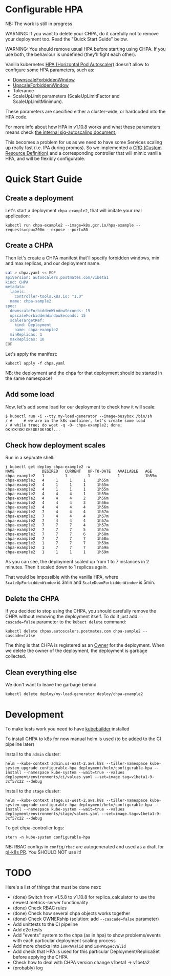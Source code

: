 # Configurable HPA

NB: The work is still in progress

WARNING: If you want to delete your CHPA, do it carefully not to remove your deployment too. Read the "Quick Start Guide" below.

WARNING: You should remove usual HPA before starting using CHPA. If you use both, the behaviour is undefined (they'll fight each other).

Vanilla kubernetes [HPA (Horizontal Pod Autoscaler)](https://kubernetes.io/docs/tasks/run-application/horizontal-pod-autoscale/) doesn't allow to configure some HPA parameters, such as:

 - [DownscaleForbiddenWindow](https://github.com/kubernetes/website/blob/snapshot-initial-v1.11/content/en/docs/tasks/run-application/horizontal-pod-autoscale.md#support-for-cooldowndelay)
 - [UpscaleForbiddenWindow](https://github.com/kubernetes/website/blob/snapshot-initial-v1.11/content/en/docs/tasks/run-application/horizontal-pod-autoscale.md#support-for-cooldowndelay)
 - Tolerance
 - ScaleUpLimit parameters (ScaleUpLimitFactor and ScaleUpLimitMinimum). 

These parameters are specified either a cluster-wide, or hardcoded into the HPA code.

For more info about how HPA in v1.10.8 works and what these parameters means check [the internal sig-autoscaling document](https://docs.google.com/document/d/1Gy90Rbjazq3yYEUL-5cvoVBgxpzcJC9vcfhAkkhMINs/edit#), 

This becomes a problem for us as we need to have some Services scaling up really fast (i.e. IPA during promos).
So we implemented a [CRD (Custom Resource Definition)](https://kubernetes.io/docs/concepts/extend-kubernetes/api-extension/custom-resources/#customresourcedefinitions) 
and a corresponding controller that will mimic vanilla HPA, and will be flexibly configurable.


# Quick Start Guide

## Create a deployment

Let's start a deployment `chpa-example2`, that will imitate your real application:

    kubectl run chpa-example2 --image=k8s.gcr.io/hpa-example --requests=cpu=200m --expose --port=80

## Create a CHPA

Then let's create a CHPA manifest that'll specify forbidden windows, 
min and max replicas, and our deployment name.

```bash
cat > chpa.yaml << EOF
apiVersion: autoscalers.postmates.com/v1beta1
kind: CHPA
metadata:
  labels:
    controller-tools.k8s.io: "1.0"
  name: chpa-sample2
spec:
  downscaleForbiddenWindowSeconds: 15
  upscaleForbiddenWindowSeconds: 15
  scaleTargetRef:
    kind: Deployment
    name: chpa-example2
  minReplicas: 1
  maxReplicas: 10
EOF
```

Let's apply the manifest:

    kubectl apply -f chpa.yaml

NB: the deployment and the chpa for that deployment should be started in the same namespace!

## Add some load

Now, let's add some load for our deployment to check how it will scale:

```
$ kubectl run -i --tty my-load-generator --image=busybox /bin/sh
/ #     # we are in the k8s container, let's create some load
/ # while true; do wget -q -O- chpa-example2; done;
OK!OK!OK!OK!OK!OK!OK!...
```

## Check how deployment scales

Run in a separate shell:

```
❯ kubectl get deploy chpa-example2 -w
NAME            DESIRED   CURRENT   UP-TO-DATE   AVAILABLE   AGE
chpa-example2   1         1         1            1           1h55m
chpa-example2   4     1     1     1     1h55m
chpa-example2   4     1     1     1     1h55m
chpa-example2   4     1     1     1     1h55m
chpa-example2   4     4     4     1     1h55m
chpa-example2   4     4     4     2     1h56m
chpa-example2   4     4     4     3     1h56m
chpa-example2   4     4     4     4     1h56m
chpa-example2   7     4     4     4     1h57m
chpa-example2   7     4     4     4     1h57m
chpa-example2   7     4     4     4     1h57m
chpa-example2   7     7     7     4     1h57m
chpa-example2   7     7     7     5     1h57m
chpa-example2   7     7     7     6     1h58m
chpa-example2   7     7     7     7     1h58m
chpa-example2   1     7     7     7     1h59m
chpa-example2   1     7     7     7     1h59m
chpa-example2   1     1     1     1     1h59m
```

As you can see, the deployment scaled up from 1 to 7 instances in 2 minutes.
Then it scaled down to 1 replicas again.

That would be impossible with the vanilla HPA, where `ScaleUpForbiddenWindow` is 3min and `ScaleDownForbiddenWindow` is 5min.

## Delete the CHPA

If you decided to stop using the CHPA, you should carefully remove the CHPA without removing the 
deployment itself. To do it just add `--cascade=false` parameter to the `kubect delete` command:

    kubectl delete chpas.autoscalers.postmates.com chpa-sample2 --cascade=false

The thing is that CHPA is registered as an [Owner](https://kubernetes.io/docs/reference/generated/kubernetes-api/v1.10/#ownerreference-v1-meta) for the deployment.
When we delete the owner of the deployment, the deployment is garbage collected.

## Clean everything else

We don't want to leave the garbage behind

```bash
kubectl delete deploy/my-load-generator deploy/chpa-example2
```

# Development

To make tests work you need to have [kubebuilder](https://book.kubebuilder.io/) installed

To install CHPA to k8s for now manual helm is used (to be added to the CI pipeline later)

Install to the `admin` cluster:

    helm --kube-context admin.us-east-2.aws.k8s --tiller-namespace kube-system upgrade configurable-hpa deployment/helm/configurable-hpa --install --namespace kube-system --wait=true --values deployment/environments/ci/values.yaml --set=image.tag=v1beta1-9-3cf57c22 --debug

Install to the `stage` cluster:

    helm --kube-context stage.us-west-2.aws.k8s --tiller-namespace kube-system upgrade configurable-hpa deployment/helm/configurable-hpa --install --namespace kube-system --wait=true --values deployment/environments/stage/values.yaml --set=image.tag=v1beta1-9-3cf57c22 --debug

To get chpa-controller logs:

    stern -n kube-system configurable-hpa

NB: RBAC configs in `config/rbac` are autogenerated and used as a draft for [pi-k8s PR](https://github.com/postmates/pi-k8s/pull/1811). You SHOULD NOT use it!

# TODO

Here's a list of things that must be done next:

- (done) Switch from v1.5.8 to v1.10.8 for replica_calculator to use the newest metrics-server functionality
- (done) Check RBAC rules
- (done) Check how several chpa objects works together
- (done) Check OWNERship (solution: add `--cascade=false` parameter)
- Add unittests to the CI pipeline
- Add e2e tests
- Add "events" system to the chpa (as in hpa) to show problems/events with each particular deployment scaling process
- Add more checks into `isHPAValid` and `isHPASpecValid`
- Add check that HPA is used for this particular Deployment/ReplicaSet before applying the CHPA
- Check how to deal with CHPA version change v1beta1 -> v1beta2
- (probably) log
